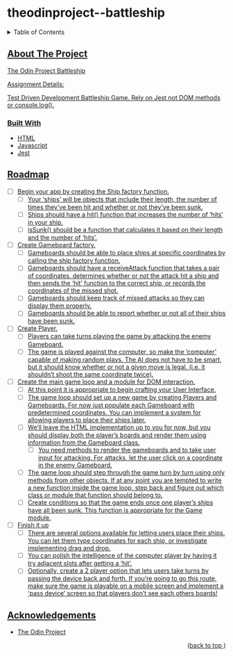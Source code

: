 # theodinproject--battleship
<a name="readme-top"></a>
<details>
    <summary>Table of Contents</summary>
    <ol>
        <li>
            <a href="#about-the-project">About the Project</a>
            <ul>
                <li><a href="#built-width">Built With</li>
            </ul>
        </li>
        <li><a href="#roadmap">Roadmap</li>
        <li><a href="#acknowledgements">Acknowledgements</li>
    </ol>
</details>

## About The Project
The Odin Project Battleship

Assignment Details:

Test Driven Development Battleship Game. Rely on Jest not DOM methods or console.log().

### Built With
* HTML
* Javascript
* Jest

## Roadmap
- [ ] Begin your app by creating the Ship factory function.
    - [ ] Your ‘ships’ will be objects that include their length, the number of times they’ve been hit and whether or not they’ve been sunk.
    - [ ] Ships should have a hit() function that increases the number of ‘hits’ in your ship.
    - [ ] isSunk() should be a function that calculates it based on their length and the number of ‘hits’.
- [ ] Create Gameboard factory.
    - [ ] Gameboards should be able to place ships at specific coordinates by calling the ship factory function.
    - [ ] Gameboards should have a receiveAttack function that takes a pair of coordinates, determines whether or not the attack hit a ship and then sends the ‘hit’ function to the correct ship, or records the coordinates of the missed shot.
    - [ ] Gameboards should keep track of missed attacks so they can display them properly.
    - [ ] Gameboards should be able to report whether or not all of their ships have been sunk.
- [ ] Create Player.
    - [ ] Players can take turns playing the game by attacking the enemy Gameboard.
    - [ ] The game is played against the computer, so make the ‘computer’ capable of making random plays. The AI does not have to be smart, but it should know whether or not a given move is legal. (i.e. it shouldn’t shoot the same coordinate twice).
- [ ] Create the main game loop and a module for DOM interaction.
    - [ ] At this point it is appropriate to begin crafting your User Interface.
    - [ ] The game loop should set up a new game by creating Players and Gameboards. For now just populate each Gameboard with predetermined coordinates. You can implement a system for allowing players to place their ships later.
    - [ ] We’ll leave the HTML implementation up to you for now, but you should display both the player’s boards and render them using information from the Gameboard class.
        - [ ] You need methods to render the gameboards and to take user input for attacking. For attacks, let the user click on a coordinate in the enemy Gameboard.
    - [ ] The game loop should step through the game turn by turn using only methods from other objects. If at any point you are tempted to write a new function inside the game loop, step back and figure out which class or module that function should belong to.
    - [ ] Create conditions so that the game ends once one player’s ships have all been sunk. This function is appropriate for the Game module.
- [ ] Finish it up
    - [ ] There are several options available for letting users place their ships. You can let them type coordinates for each ship, or investigate implementing drag and drop.
    - [ ] You can polish the intelligence of the computer player by having it try adjacent slots after getting a ‘hit’.
    - [ ] Optionally, create a 2 player option that lets users take turns by passing the device back and forth. If you’re going to go this route, make sure the game is playable on a mobile screen and implement a ‘pass device’ screen so that players don’t see each others boards!

## Acknowledgements
* [The Odin Project](https://www.theodinproject.com/)
<p align="right">(<a href="#readme-top">back to top </a>)</p>